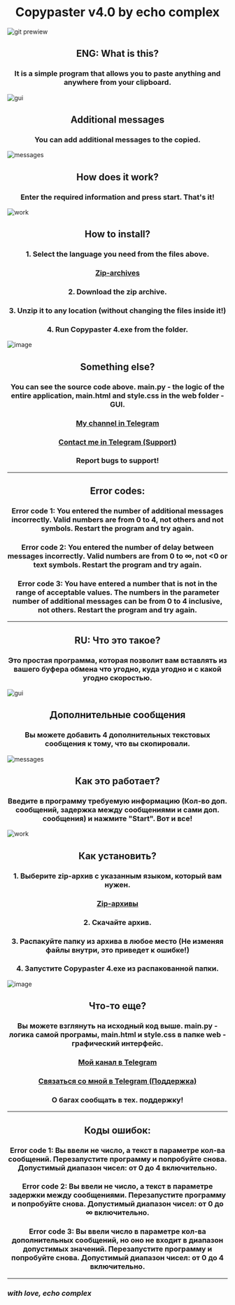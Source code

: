 <h1 align=center><b>Copypaster v4.0 by echo complex</b></h1>

![git prewiew](https://user-images.githubusercontent.com/102752755/191384398-0fcf747d-aebf-4832-8737-d2ca8323a432.jpg)

<h2 align=center><b>ENG: What is this?</b></h2>

<h3 align=center>It is a simple program that allows you to paste anything and anywhere from your clipboard.</h3>

![gui](https://user-images.githubusercontent.com/102752755/191383693-6828598c-8802-467f-aa14-c4e8f79ee1ad.png)

<h2 align=center>Additional messages</h2>

<h3 align=center>You can add additional messages to the copied.</h3>

![messages](https://user-images.githubusercontent.com/102752755/191388368-755d79ab-ad38-4fc1-a5fe-5bfc6991712e.png)

<h2 align=center>How does it work?</h2>

<h3 align=center>Enter the required information and press start. That's it!</h3>

![work](https://user-images.githubusercontent.com/102752755/191389876-6565586b-8af6-4766-aead-3dd6e0f50122.png)

<h2 align=center>How to install?</h2>

<h3 align=center>1. Select the language you need from the files above.</h3>

<h3 align=center><a href="https://t.me/echoscode/51?singlee" target="_blank">Zip-archives</a></h3>

<h3 align=center>2. Download the zip archive.</h3>

<h3 align=center>3. Unzip it to any location (without changing the files inside it!)</h3>

<h3 align=center>4. Run Copypaster 4.exe from the folder.</h3>

![image](https://user-images.githubusercontent.com/102752755/191391149-8ea62806-7f52-4f71-b3fb-7c756cf9eb38.png)

<h2 align=center>Something else?</h2>

<h3 align=center>You can see the source code above. main.py - the logic of the entire application, main.html and style.css in the web folder - GUI.</h3>

<h3 align=center><a href="https://t.me/echoscode" target="_blank">My channel in Telegram</a></h3>

<h3 align=center><a href="https://t.me/echoscomplex" target="_blank">Contact me in Telegram (Support)</a></h3>

<h3 align=center>Report bugs to support!</h3>

---

<h2 align=center>Error codes:</h2>

<h3 align=center>Error code 1: You entered the number of additional messages incorrectly. Valid numbers are from 0 to 4, not others and not symbols. Restart the program and try again.</h3>

<h3 align=center>Error code 2: You entered the number of delay between messages incorrectly. Valid numbers are from 0 to ∞, not <0 or text symbols. Restart the program and try again.</h3>

<h3 align=center>Error code 3: You have entered a number that is not in the range of acceptable values. The numbers in the parameter number of additional messages can be from 0 to 4 inclusive, not others. Restart the program and try again.</h3>

---

<h2 align=center><b>RU: Что это такое?</b></h2>

<h3 align=center>Это простая программа, которая позволит вам вставлять из вашего буфера обмена что угодно, куда угодно и с какой угодно скоростью.</h3>

![gui](https://user-images.githubusercontent.com/102752755/191393680-9b3327e0-ce05-4615-98ab-e9551bc909eb.png)

<h2 align=center>Дополнительные сообщения</h2>

<h3 align=center>Вы можете добавить 4 дополнительных текстовых сообщения к тому, что вы скопировали.</h3>

![messages](https://user-images.githubusercontent.com/102752755/191393847-f3895b36-68b6-4f6e-a095-cb6fa454369f.png)

<h2 align=center>Как это работает?</h2>

<h3 align=center>Введите в программу требуемую информацию (Кол-во доп. сообщений, задержка между сообщениями и сами доп. сообщения) и нажмите "Start". Вот и все!</h3>

![work](https://user-images.githubusercontent.com/102752755/191394199-48c67eb1-2c2b-4024-adf5-5022681265fe.png)

<h2 align=center>Как установить?</h2>

<h3 align=center>1. Выберите zip-архив с указанным языком, который вам нужен.</h3>

<h3 align=center><a href="https://t.me/echoscode/51?singlee" target="_blank">Zip-архивы</a></h3>

<h3 align=center>2. Скачайте архив.</h3>

<h3 align=center>3. Распакуйте папку из архива в любое место (Не изменяя файлы внутри, это приведет к ошибке!)</h3>

<h3 align=center>4. Запустите Copypaster 4.exe из распакованной папки.</h3>

![image](https://user-images.githubusercontent.com/102752755/191391149-8ea62806-7f52-4f71-b3fb-7c756cf9eb38.png)

<h2 align=center>Что-то еще?</h2>

<h3 align=center>Вы можете взглянуть на исходный код выше. main.py - логика самой програмы, main.html и style.css в папке web - графический интерфейс.</h3>

<h3 align=center><a href="https://t.me/echoscode" target="_blank">Мой канал в Telegram</a></h3>

<h3 align=center><a href="https://t.me/echoscomplex" target="_blank">Связаться со мной в Telegram (Поддержка)</a></h3>

<h3 align=center>О багах сообщать в тех. поддержку!</h3>

---
  
<h2 align=center>Коды ошибок:</h2>

<h3 align=center>Error code 1: Вы ввели не число, а текст в параметре кол-ва сообщений. Перезапустите программу и попробуйте снова. Допустимый диапазон чисел: от 0 до 4 включительно.</h3>

<h3 align=center>Error code 2: Вы ввели не число, а текст в параметре задержки между сообщениями. Перезапустите программу и попробуйте снова. Допустимый диапазон чисел: от 0 до ∞ включительно.</h3>

<h3 align=center>Error code 3: Вы ввели число в параметре кол-ва дополнительных сообщений, но оно не входит в диапазон допустимых значений. Перезапустите программу и попробуйте снова. Допустимый диапазон чисел: от 0 до 4 включительно.</h3>

---

<h3><i>with love, echo complex</i></h3>
